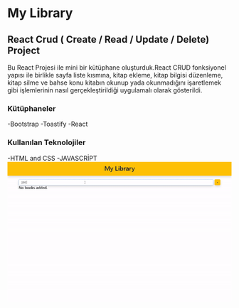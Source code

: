 <h1>My Library</h1>

<h2>React Crud ( Create / Read / Update / Delete) Project</h2>

<p>Bu React Projesi ile mini  bir kütüphane  oluşturduk.React CRUD fonksiyonel yapısı ile birlikle sayfa liste kısmına, kitap  ekleme, kitap  bilgisi  düzenleme, kitap silme ve bahse konu kitabın okunup yada okunmadığını işaretlemek gibi işlemlerinin nasıl gerçekleştirildiği uygulamalı olarak gösterildi.</p>

<h3>Kütüphaneler</h3>
-Bootstrap
-Toastify
-React

<h3>Kullanılan Teknolojiler</h3>
-HTML and CSS
-JAVASCRİPT

<img src="/mylibrary.gif"/>
